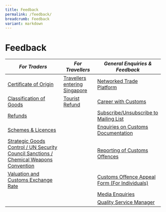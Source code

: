 ```yaml
---
title: Feedback
permalink: /feedback/
breadcrumb: Feedback
variant: markdown
---
```

# Feedback 


| *For Traders* | *For Travellers* | *General Enquiries & Feedback*|
|---------|---------|----------|
| [Certificate of Origin](https://form.gov.sg/5e7025bbbce24a0011937cbd) |[Travellers entering Singapore](https://go.gov.sg/travellers)   | [Networked Trade Platform](https://www.ntp.gov.sg/public/helpdesk/singapore-customs) |  
| [Classification of Goods](https://go.gov.sg/classification-of-goods-enquiries) | [Tourist Refund](https://go.gov.sg/tourist-refund) |  [Career with Customs](https://form.gov.sg/#!/5e95759978a996001146a677)   | 
|  [Refunds](https://go.gov.sg/feedback-refund)       | | [Subscribe/Unsubscribe to Mailing List](https://form.gov.sg/5e859b60a0ffc50011a4ee83)| 
|  [Schemes & Licences](https://form.gov.sg/5e9e51cf1e9ed20011c75f2a)  | | [Enquiries on Customs Documentation]( https://go.gov.sg/customs-doc)|  
|[Strategic Goods Control / UN Security Council Sanctions / Chemical Weapons Convention](https://go.gov.sg/feedback-sgc)     | |  [Reporting of Customs Offences](https://go.gov.sg/reportcustomsoffence)  |
| [Valuation and Customs Exchange Rate](https://go.gov.sg/val-enq)| |[Customs Offence Appeal Form (For Individuals)](https://go.gov.sg/customs-appeal)|
|   |   |[Media Enquiries](https://go.gov.sg/media-enquiries)|
|   |  |[Quality Service Manager](https://go.gov.sg/customs-qsm)|
